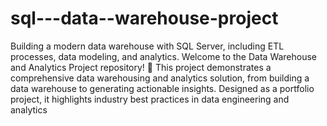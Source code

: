 # sql---data--warehouse-project
Building a modern data warehouse with SQL Server, including ETL processes, data modeling, and analytics.
Welcome to the Data Warehouse and Analytics Project repository! 🚀
This project demonstrates a comprehensive data warehousing and analytics solution, from building a data warehouse to generating actionable insights. Designed as a portfolio project, it highlights industry best practices in data engineering and analytics
